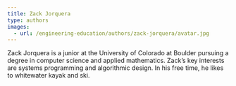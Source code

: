 ```yaml
---
title: Zack Jorquera
type: authors
images:
  - url: /engineering-education/authors/zack-jorquera/avatar.jpg 
---
```

Zack Jorquera is a junior at the University of Colorado at Boulder pursuing a degree in computer science and applied mathematics. Zack’s key interests are systems programming and algorithmic design. In his free time, he likes to whitewater kayak and ski.
